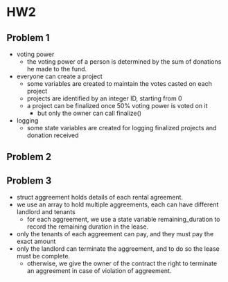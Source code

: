 # HW2

## Problem 1

- voting power
  - the voting power of a person is determined by the sum of donations he made to the fund.
- everyone can create a project
  - some variables are created to maintain the votes casted on each project
  - projects are identified by an integer ID, starting from 0
  - a project can be finalized once 50% voting power is voted on it
    - but only the owner can call finalize()
- logging
  - some state variables are created for logging finalized projects and donation received

## Problem 2

## Problem 3

- struct aggreement holds details of each rental agreement.
- we use an array to hold multiple aggreements, each can have different landlord and tenants
  - for each aggreement, we use a state variable remaining_duration to record the remaining duration in the lease.
- only the tenants of each aggreement can pay, and they must pay the exact amount
- only the landlord can terminate the aggreement, and to do so the lease must be complete.
  - otherwise, we give the owner of the contract the right to terminate an aggreement in case of violation of aggreement.
  